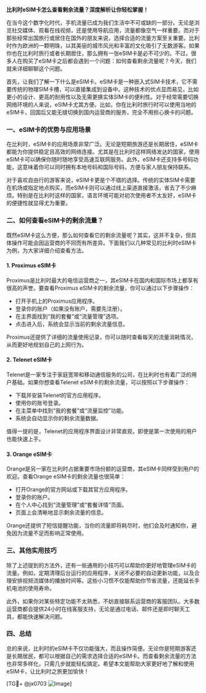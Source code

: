 **比利时eSIM卡怎么查看剩余流量？深度解析让你轻松掌握！**

在当今这个数字化时代，手机流量已成为我们生活中不可或缺的一部分。无论是浏览社交媒体、观看在线视频，还是使用导航应用，流量都像空气一样重要。而对于那些经常出国旅行或居住在国外的朋友来说，选择合适的流量方案至关重要。比利时作为欧洲的一颗明珠，以其美丽的城市风光和丰富的文化吸引了无数游客。如果你也在比利时旅行或者长期居住，那么拥有一张eSIM卡是必不可少的。不过，很多人在购买了eSIM卡之后都会遇到一个问题：如何查看剩余流量呢？今天，我们就来详细聊聊这个问题。

首先，让我们了解一下什么是eSIM卡。eSIM卡是一种嵌入式SIM卡技术，它不需要传统的物理SIM卡槽，可以直接集成到设备中。这种技术的优点显而易见，比如更小的设计、更高的耐用性以及无需更换实体SIM卡的便利性。对于经常需要切换网络环境的人来说，eSIM卡尤其方便。比如，你在比利时旅行时可以使用当地的eSIM卡，回国后又能无缝切换到国内运营商的服务，完全不用担心换卡的问题。

### 一、eSIM卡的优势与应用场景

在比利时，eSIM卡的应用场景非常广泛。无论是短期旅游还是长期居住，eSIM卡都能为你提供稳定且高效的网络连接。尤其是在比利时这样网络发达的国家，使用eSIM卡可以确保你随时随地享受高速互联网服务。此外，eSIM卡还支持多号码功能，这意味着你可以同时拥有本地号码和国际号码，方便与家人朋友保持联系。

对于喜欢自由行的游客来说，eSIM卡更是个不错的选择。传统的实体SIM卡需要在机场或指定地点购买，而eSIM卡则可以通过线上渠道直接激活，省去了不少麻烦。特别是在比利时这样的国家，语言环境可能对初次使用者不太友好，eSIM卡的便捷性就显得尤为重要。

### 二、如何查看eSIM卡的剩余流量？

既然eSIM卡这么方便，那么如何查看它的剩余流量呢？其实，这并不复杂，但具体操作可能会因运营商的不同而有所差异。下面我们以几种常见的比利时eSIM卡为例，为大家详细介绍查看方法。

#### 1. **Proximus eSIM卡**
Proximus是比利时最大的电信运营商之一，其eSIM卡在国内和国际市场上都享有很高的声誉。要查看Proximus eSIM卡的剩余流量，你可以通过以下步骤操作：

- 打开手机上的Proximus应用程序。
- 登录你的账户（如果没有账户，需要先注册）。
- 在主界面找到“我的套餐”或“流量管理”选项。
- 点击进入后，系统会显示当前的剩余流量信息。

Proximus还提供了详细的流量使用记录，你可以随时查看每天的流量消耗情况，从而更好地规划自己的上网行为。

#### 2. **Telenet eSIM卡**
Telenet是一家专注于家庭宽带和移动通信服务的公司，在比利时也有着广泛的用户基础。如果你想查看Telenet eSIM卡的剩余流量，可以按照以下步骤操作：

- 下载并安装Telenet的官方应用程序。
- 使用你的账号登录。
- 在主菜单中找到“我的套餐”或“流量监控”功能。
- 系统会自动显示你的剩余流量数据。

值得一提的是，Telenet的应用程序界面设计非常直观，即使是第一次使用的用户也能快速上手。

#### 3. **Orange eSIM卡**
Orange是另一家在比利时占据重要市场份额的运营商，其eSIM卡同样受到用户的欢迎。查看Orange eSIM卡的剩余流量也很简单：

- 打开Orange的官方网站或下载其官方应用程序。
- 登录你的账户。
- 在个人中心找到“流量管理”或“套餐详情”页面。
- 页面上会清晰地显示剩余流量的信息。

Orange还提供了短信提醒功能，当你的流量即将耗尽时，他们会及时通知你，避免因为流量不足而影响正常使用。

### 三、其他实用技巧

除了上述提到的方法外，还有一些通用的小技巧可以帮助你更好地管理eSIM卡的流量。例如，定期清理后台运行的应用程序，关闭不必要的自动更新功能，以及合理安排视频流媒体的播放时间等。这些小习惯不仅能帮助你节省流量，还能延长手机电池的使用寿命。

此外，如果你对某些特定功能不太熟悉，不妨直接联系运营商的客服团队。大多数运营商都会提供24小时在线客服支持，无论是通过电话、邮件还是即时聊天工具，都能快速解决问题。

### 四、总结

总的来说，比利时的eSIM卡不仅功能强大，而且操作简便。无论你是短期游客还是长期居民，都可以根据自己的需求选择合适的eSIM卡。而查看剩余流量的方法也非常多样化，只需几步就能轻松搞定。希望本文能帮助大家更好地了解和使用eSIM卡，让比利时之旅更加愉快！

[TG💪+ @jx0703 ![Image](https://github.com/user-attachments/assets/dbca1d08-cadb-493c-b0ec-ad6f7a83f270)]